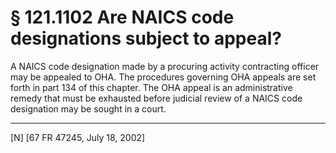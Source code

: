 # § 121.1102   Are NAICS code designations subject to appeal?

A NAICS code designation made by a procuring activity contracting officer may be appealed to OHA. The procedures governing OHA appeals are set forth in part 134 of this chapter. The OHA appeal is an administrative remedy that must be exhausted before judicial review of a NAICS code designation may be sought in a court.



---

[N] [67 FR 47245, July 18, 2002]




